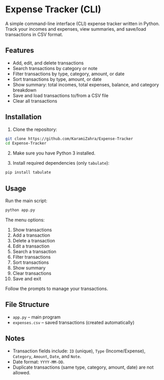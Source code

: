 # Expense Tracker (CLI)

A simple command-line interface (CLI) expense tracker written in Python. Track your incomes and expenses, view summaries, and save/load transactions in CSV format.

## Features

- Add, edit, and delete transactions
- Search transactions by category or note
- Filter transactions by type, category, amount, or date
- Sort transactions by type, amount, or date
- Show summary: total incomes, total expenses, balance, and category breakdown
- Save and load transactions to/from a CSV file
- Clear all transactions

## Installation

1. Clone the repository:

```bash
git clone https://github.com/KaramiZahra/Expense-Tracker
cd Expense-Tracker
```

2. Make sure you have Python 3 installed.

3. Install required dependencies (only `tabulate`):

```bash
pip install tabulate
```

## Usage

Run the main script:

```bash
python app.py
```

The menu options:

1. Show transactions
2. Add a transaction
3. Delete a transaction
4. Edit a transaction
5. Search a transaction
6. Filter transactions
7. Sort transactions
8. Show summary
9. Clear transactions
10. Save and exit

Follow the prompts to manage your transactions.

## File Structure

- `app.py` – main program
- `expenses.csv` – saved transactions (created automatically)

## Notes

- Transaction fields include: `ID` (unique), `Type` (Income/Expense), `Category`, `Amount`, `Date`, and `Note`.
- Date format: `YYYY-MM-DD`.
- Duplicate transactions (same type, category, amount, date) are not allowed.
